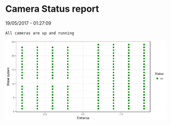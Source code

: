 Camera Status report
================
19/05/2017 - 01:27:09

    All cameras are up and running

![](camreport_files/figure-markdown_github/unnamed-chunk-2-1.png)
